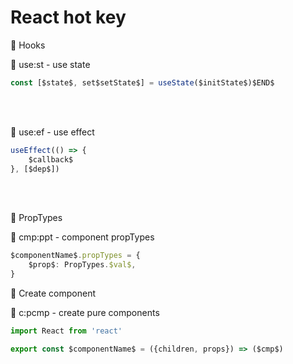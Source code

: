 # React hot key

💠 Hooks

🔹 use:st - use state
```typescript
const [$state$, set$setState$] = useState($initState$)$END$
```

<br><br>

🔹 use:ef - use effect
```typescript
useEffect(() => {
    $callback$
}, [$dep$])
```

<br><br>

💠 PropTypes

🔹 cmp:ppt - component propTypes
```typescript
$componentName$.propTypes = {
    $prop$: PropTypes.$val$,
}
```

💠 Create component

🔹 c:pcmp - create pure components
```typescript
import React from 'react'

export const $componentName$ = ({children, props}) => ($cmp$)
```
